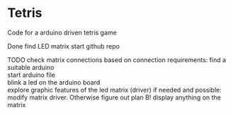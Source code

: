 # Tetris
Code for a arduino driven tetris game

Done
find LED matrix
start github repo

TODO
check matrix connections 
based on connection requirements: find a suitable arduino  
start arduino file  
blink a led on the arduino board  
explore graphic features of the led matrix (driver)
if needed and possible: modify matrix driver. Otherwise figure out plan B!
display anything on the matrix
